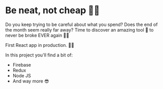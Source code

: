 # Be neat, not cheap ✌🏼

Do you keep trying to be careful about what you spend? Does the end of the month seem really far away?
Time to discover an amazing tool 📱 to never be broke EVER again ✌🏼

First React app in production. 💪🏼

In this project you'll find a bit of:
- Firebase
- Redux
- Node JS
- And way more 😎

